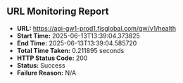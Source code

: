 ## URL Monitoring Report

- **URL:** https://api-gw1-prod1.fisglobal.com/gw/v1/health
- **Start Time:** 2025-06-13T13:39:04.373825
- **End Time:** 2025-06-13T13:39:04.585720
- **Total Time Taken:** 0.211895 seconds
- **HTTP Status Code:** 200
- **Status:** Success
- **Failure Reason:** N/A
